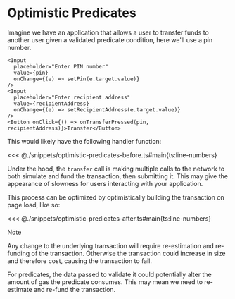 # Optimistic Predicates

Imagine we have an application that allows a user to transfer funds to another user given a validated predicate condition, here we'll use a pin number.

```tsx
<Input
  placeholder="Enter PIN number"
  value={pin}
  onChange={(e) => setPin(e.target.value)}
/>
<Input
  placeholder="Enter recipient address"
  value={recipientAddress}
  onChange={(e) => setRecipientAddress(e.target.value)}
/>
<Button onClick={() => onTransferPressed(pin, recipientAddress)}>Transfer</Button>
```

This would likely have the following handler function:

<<< @./snippets/optimistic-predicates-before.ts#main{ts:line-numbers}

Under the hood, the `transfer` call is making multiple calls to the network to both simulate and fund the transaction, then submitting it. This may give the appearance of slowness for users interacting with your application.

This process can be optimized by optimistically building the transaction on page load, like so:

<<< @./snippets/optimistic-predicates-after.ts#main{ts:line-numbers}

> [!NOTE]
> Any change to the underlying transaction will require re-estimation and re-funding of the transaction. Otherwise the transaction could increase in size and therefore cost, causing the transaction to fail.
>
> For predicates, the data passed to validate it could potentially alter the amount of gas the predicate consumes. This may mean we need to re-estimate and re-fund the transaction.

